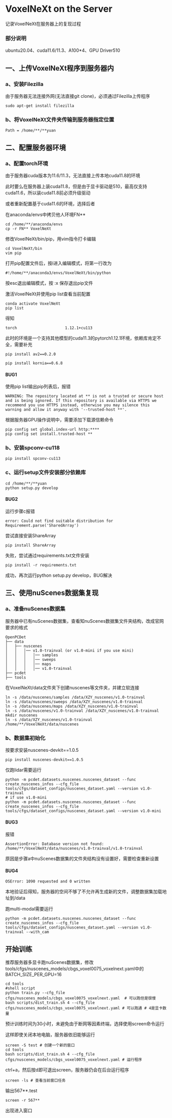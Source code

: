 # VoxelNeXt on the Server
记录VoxelNeXt在服务器上的复现过程
### 部分说明
ubuntu20.04、cuda11.6/11.3、A100*4、GPU Driver510
## 一、上传VoxelNeXt程序到服务器内
### a、安装Filezilla
由于服务器无法连接外网(无法直接git clone)，必须通过Filezilla上传程序
```
sudo apt-get install filezilla
```
### b、将VoxelNeXt文件夹传输到服务器指定位置
```
Path = /home/**/**yuan
```
## 二、配置服务器环境
### a、配置torch环境
由于服务器cuda版本为11.6/11.3，无法直接上传本地cuda11.8的环境

此时要么在服务器上装cuda11.8，但是由于显卡驱动是510，最高仅支持cuda11.6，所以装cuda11.8前必须升级驱动

或者重新配置基于cuda11.6的环境，选择后者

在anaconda/envs中拷贝他人环境FN**
```
cd /home/**/anaconda/envs
cp -r FN** VoxelNeXt
```
修改VoxelNeXt/bin/pip，用vim指令打卡编辑
```
cd VoxelNeXt/bin
vim pip
```
打开pip配置文件后，按i进入编辑模式，将第一行改为
```
#!/home/**/anaconda3/envs/VoxelNeXt/bin/python
```
按esc退出编辑模式，按 :x 保存退出pip文件

激活VoxelNeXt并使用pip list查看当前配置
```
conda activate VoxelNeXt
pip list
```
得知
```
torch                     1.12.1+cu113
```
此时的环境是一个支持其他模型的cuda11.3的pytorch1.12.1环境，依赖库肯定不全，需要补充
```
pip install av2==0.2.0
```
```
pip install kornia==0.6.8
```
#### BUG1
使用pip list输出pip列表后，报错
```
WARNING: The repository located at ** is not a trusted or secure host and is being ignored. If this repository is available via HTTPS we recommend you use HTTPS instead, otherwise you may silence this warning and allow it anyway with '--trusted-host **'.
```
根据服务器GPU操作说明中，需要添加下载源信赖命令
```
pip config set global.index-url http:****
pip config set install.trusted-host **
```
### b、安装spconv-cu118
```
pip install spconv-cu113
```
### c、运行setup文件安装部分依赖库
```
cd /home/**/**yuan
python setup.py develop
```
#### BUG2
运行步骤c报错
```
error: Could not find suitable distribution for Requirement.parse('SharedArray')
```
尝试直接安装ShareArray
```
pip install ShareArray
```
失败，尝试通过requirements.txt文件安装
```
pip install -r requirements.txt
```
成功，再次运行python setup.py develop，BUG解决
## 三、使用nuScenes数据集复现
### a、准备nuScenes数据集
服务器中已有nuScenes数据集，查看知nuScenes数据集文件夹结构，改成官网要求的格式
```
OpenPCDet
├── data
│   ├── nuscenes
│   │   │── v1.0-trainval (or v1.0-mini if you use mini)
│   │   │   │── samples
│   │   │   │── sweeps
│   │   │   │── maps
│   │   │   │── v1.0-trainval  
├── pcdet
├── tools
```
在VoxelNeXt/data文件夹下创建nuscenes等文件夹，并建立软连接
```
ln -s /data/nuscenes/samples /data/XZY_nuscenes/v1.0-trainval
ln -s /data/nuscenes/sweeps /data/XZY_nuscenes/v1.0-trainval
ln -s /data/nuscenes/maps /data/XZY_nuscenes/v1.0-trainval
ln -s /data/nuscenes/v1.0-trainval /data/XZY_nuscenes/v1.0-trainval
mkdir nuscenes
ln -s /data/XZY_nuscenes/v1.0-trainval /home/**/VoxelNeXt/data/nuscenes
```
### b、数据集初始化
按要求安装nuscenes-devkit==1.0.5
```
pip install nuscenes-devkit==1.0.5
```
仅跑lidar需要运行
```
python -m pcdet.datasets.nuscenes.nuscenes_dataset --func create_nuscenes_infos --cfg_file tools/cfgs/dataset_configs/nuscenes_dataset.yaml --version v1.0-trainval
# if use v1.0-mini
python -m pcdet.datasets.nuscenes.nuscenes_dataset --func create_nuscenes_infos --cfg_file tools/cfgs/dataset_configs/nuscenes_dataset.yaml --version v1.0-mini
```
#### BUG3
报错
```
AssertionError: Database version not found: /home/**/VoxelNeXt/data/nuscenes/v1.0-trainval/v1.0-trainval
```
原因是步骤a中nuScenes数据集的文件夹结构没有设置好，需要检查重新设置
#### BUG4
```
OSError: 1090 requested and 0 written
```
本地验证后得知，服务器的空间不够了不允许再生成新的文件，调整数据集加载地址到/data

跑multi-modal需要运行
```
python -m pcdet.datasets.nuscenes.nuscenes_dataset --func create_nuscenes_infos --cfg_file tools/cfgs/dataset_configs/nuscenes_dataset.yaml --version v1.0-trainval --with_cam
```
## 开始训练
推荐服务器多显卡跑nuScenes数据集，修改tools/cfgs/nuscenes_models/cbgs_voxel0075_voxelnext.yaml中的BATCH_SIZE_PER_GPU=16
```
cd tools
#shell script
python train.py --cfg_file cfgs/nuscenes_models/cbgs_voxel0075_voxelnext.yaml  # 可以跑但是很慢
bash scripts/dist_train.sh 4 --cfg_file cfgs/nuscenes_models/cbgs_voxel0075_voxelnext.yaml # 可以跑通 # 4是显卡数量
```
预计训练时间为30小时，未避免由于断网等因素终端，选择使用screen命令运行

这样即使关闭本地电脑，服务器依旧能够运行
```
screen -S test # 创建一个新的窗口
cd tools
bash scripts/dist_train.sh 4 --cfg_file cfgs/nuscenes_models/cbgs_voxel0075_voxelnext.yaml # 运行程序
```
ctrl+a，然后按d即可退出screen，服务器仍会在后台运行程序
```
screen -ls # 查看当前窗口任务
```
输出567**.test
```
screen -r 567**
```
出现进入窗口
